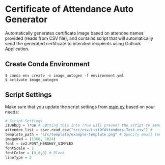 # Certificate of Attendance Auto Generator

Automatically generates certificate image based on attendee names provided (reads from CSV file), and contains script that will automatically send the generated certificate to intended recipients using Outlook Application.

## Create Conda Environment
```
$ conda env create -n image_autogen -f environment.yml
$ activate image_autogen
```

## Script Settings

Make sure that you update the script settings from [main.py](https://github.com/prtdomingo/certificate-of-attendance-auto-generator/blob/master/main.py) based on your needs:

```python
# Script Settings
isDebug = True # Setting this into True will prevent the script to send the actual email to intended recipients
attendee_list = csvr.read_csv("src/csv/ListOfAttendees-Test.csv") #
template_path = "src/template/example-template.png" # Specify email template path
imageWxH = (1360, 1024)
font = cv2.FONT_HERSHEY_SIMPLEX
fontScale = 2
fontColor = (0,0,0) # Black
lineType = 2
```

